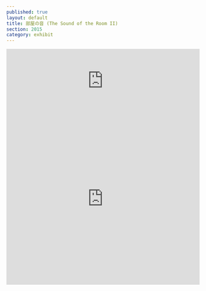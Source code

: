 ```yaml
---
published: true
layout: default
title: 部屋の音 (The Sound of the Room II)
section: 2015
category: exhibit
---
```


<iframe width="100%" height="166" scrolling="no" frameborder="no" src="https://w.soundcloud.com/player/?url=https%3A//api.soundcloud.com/tracks/212304983&amp;color=000000&amp;auto_play=false&amp;hide_related=false&amp;show_comments=false&amp;show_user=false&amp;show_reposts=false"></iframe>

<iframe width="100%" height="450" scrolling="no" frameborder="no" src="https://w.soundcloud.com/player/?url=https%3A//api.soundcloud.com/tracks/212304983&amp;auto_play=false&amp;hide_related=false&amp;show_comments=false&amp;show_user=false&amp;show_reposts=false&amp;visual=true"></iframe>
